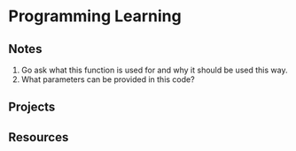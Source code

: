 # Programming Learning

## Notes

1. Go ask what this function is used for and why it should be used this way.
2. What parameters can be provided in this code?

## Projects

## Resources
